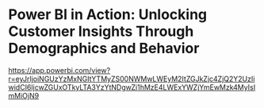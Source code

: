 # Power BI in Action: Unlocking Customer Insights Through Demographics and Behavior



https://app.powerbi.com/view?r=eyJrIjoiNGUzYzMxNGItYTMyZS00NWMwLWEyM2ItZGJkZjc4ZjQ2Y2UzIiwidCI6IjcwZGUxOTkyLTA3YzYtNDgwZi1hMzE4LWExYWZjYmEwMzk4MyIsImMiOjN9


